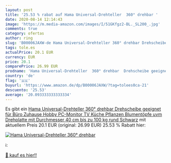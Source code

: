 ```yaml
---
layout: post
title: '25.53 % rabat auf Hama Universal-Drehteller  360° drehbar '
date: 2020-08-14 12:14:43
image: 'https://m.media-amazon.com/images/I/51GKfgz2-BL._SL200_.jpg'
comments: true
category: ofertas
author: ring
slug: 'B00006JAXW-de Hama Universal-Drehteller 360° drehbar Drehscheibe...'
tags: tole.es
actualPrice: 20.1 EUR
currency: EUR
price: 20.1
comparePrice: 26.99 EUR
prodname: 'Hama Universal-Drehteller  360° drehbar  Drehscheibe geeignet für Büro  Zuhause  Hobby  PC-Monitor  TV  Küche  Pflanzen  Blumentöpfe uvm  Drehplatte mit Durchmesser 40 cm  bis zu 100 kg  rund  Schwarz'
country: 'de'
flag: '🇩🇪'
buyurl: 'https://www.amazon.de/dp/B00006JAXW/?tag=tolees0ca-21'
descuento: '25.53'
average: '20.093333333333334'
---
```


Es gibt ein [Hama Universal-Drehteller  360° drehbar  Drehscheibe geeignet für Büro  Zuhause  Hobby  PC-Monitor  TV  Küche  Pflanzen  Blumentöpfe uvm  Drehplatte mit Durchmesser 40 cm  bis zu 100 kg  rund  Schwarz](https://www.amazon.de/dp/B00006JAXW/?tag=tolees0ca-21) mit aktuellem Preis 20.1 EUR (original: 26.99 EUR) 25.53 % Rabatt hier:

[![Hama Universal-Drehteller  360° drehbar ](https://m.media-amazon.com/images/I/51GKfgz2-BL._SL200_.jpg)](https://www.amazon.de/dp/B00006JAXW/?tag=tolees0ca-21)

ℹ️:


[🛒 kauf es hier!!](https://www.amazon.de/dp/B00006JAXW/?tag=tolees0ca-21)
